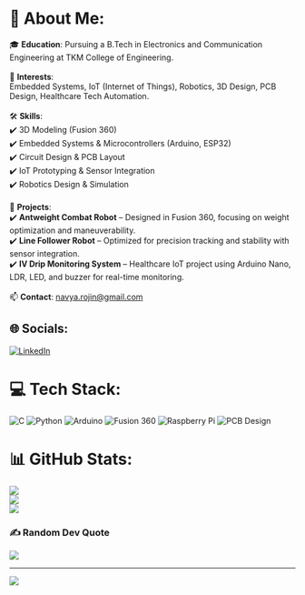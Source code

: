 # 💫 About Me:
🎓 **Education**: Pursuing a B.Tech in Electronics and Communication Engineering at TKM College of Engineering.<br><br>
🤖 **Interests**:<br>Embedded Systems, IoT (Internet of Things), Robotics, 3D Design, PCB Design, Healthcare Tech Automation.<br><br>
🛠 **Skills**:<br>✔️ 3D Modeling (Fusion 360)<br>✔️ Embedded Systems & Microcontrollers (Arduino, ESP32)<br>✔️ Circuit Design & PCB Layout<br>✔️ IoT Prototyping & Sensor Integration<br>✔️ Robotics Design & Simulation<br><br>
🚀 **Projects**:<br>✔️ **Antweight Combat Robot** – Designed in Fusion 360, focusing on weight optimization and maneuverability.<br>✔️ **Line Follower Robot** – Optimized for precision tracking and stability with sensor integration.<br>✔️ **IV Drip Monitoring System** – Healthcare IoT project using Arduino Nano, LDR, LED, and buzzer for real-time monitoring.<br><br>
📫 **Contact**: navya.rojin@gmail.com

## 🌐 Socials:
[![LinkedIn](https://img.shields.io/badge/LinkedIn-%230077B5.svg?logo=linkedin&logoColor=white)](https://linkedin.com/in/navya-deena-rojin)

# 💻 Tech Stack:
![C](https://img.shields.io/badge/c-%2300599C.svg?style=plastic&logo=c&logoColor=white) ![Python](https://img.shields.io/badge/python-3670A0?style=plastic&logo=python&logoColor=ffdd54) ![Arduino](https://img.shields.io/badge/-Arduino-00979D?style=plastic&logo=Arduino&logoColor=white) ![Fusion 360](https://img.shields.io/badge/Fusion360-%23F58500.svg?style=plastic&logo=autodesk&logoColor=white) ![Raspberry Pi](https://img.shields.io/badge/-RaspberryPi-C51A4A?style=plastic&logo=Raspberry-Pi) ![PCB Design](https://img.shields.io/badge/PCB%20Design-%23008CBA.svg?style=plastic&logo=altium-designer&logoColor=white)

# 📊 GitHub Stats:
![](https://github-readme-stats.vercel.app/api?username=navya-rojin&theme=dark&hide_border=true&include_all_commits=false&count_private=true)<br/>
![](https://github-readme-streak-stats.herokuapp.com/?user=navya-rojin&theme=dark&hide_border=true)<br/>
![](https://github-readme-stats.vercel.app/api/top-langs/?username=navya-rojin&theme=dark&hide_border=true&include_all_commits=false&count_private=true&layout=compact)

### ✍️ Random Dev Quote
![](https://quotes-github-readme.vercel.app/api?type=horizontal&theme=radical)

---
[![](https://visitcount.itsvg.in/api?id=navya-rojin&icon=0&color=0)](https://visitcount.itsvg.in)
